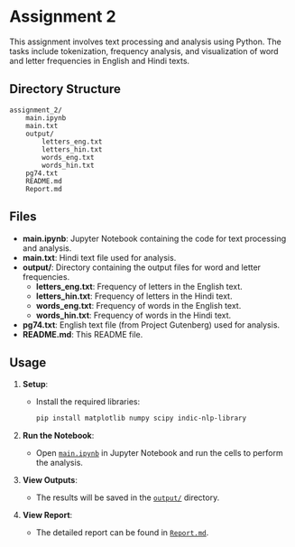 # Assignment 2

This assignment involves text processing and analysis using Python. The tasks include tokenization, frequency analysis, and visualization of word and letter frequencies in English and Hindi texts.

## Directory Structure

```less
assignment_2/ 
    main.ipynb 
    main.txt 
    output/ 
        letters_eng.txt 
        letters_hin.txt 
        words_eng.txt 
        words_hin.txt 
    pg74.txt 
    README.md
    Report.md
```

## Files

- **main.ipynb**: Jupyter Notebook containing the code for text processing and analysis.
- **main.txt**: Hindi text file used for analysis.
- **output/**: Directory containing the output files for word and letter frequencies.
  - **letters_eng.txt**: Frequency of letters in the English text.
  - **letters_hin.txt**: Frequency of letters in the Hindi text.
  - **words_eng.txt**: Frequency of words in the English text.
  - **words_hin.txt**: Frequency of words in the Hindi text.
- **pg74.txt**: English text file (from Project Gutenberg) used for analysis.
- **README.md**: This README file.

## Usage

1. **Setup**:
   - Install the required libraries:

     ```sh
     pip install matplotlib numpy scipy indic-nlp-library
     ```

2. **Run the Notebook**:
   - Open [`main.ipynb`](main.ipynb) in Jupyter Notebook and run the cells to perform the analysis.

3. **View Outputs**:
   - The results will be saved in the [`output/`](output/) directory.

4. **View Report**:
   - The detailed report can be found in [`Report.md`](Report.md).
